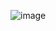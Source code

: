 ![image](https://user-images.githubusercontent.com/6346145/102678887-5ce08b80-4179-11eb-964f-c99cefea89f5.png)
